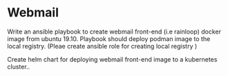 # Webmail

Write an ansible playbook to create webmail front-end (i.e rainloop) docker image from ubuntu 19.10. Playbook should deploy podman image to the local registry. (Pleae create ansible role for creating local registry )

Create helm chart for deploying webmail front-end image to a kubernetes cluster..
